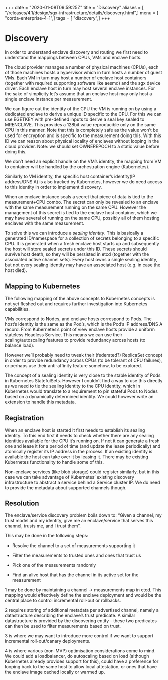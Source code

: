 +++
date = "2020-01-08T09:59:25Z"
title = "Discovery"
aliases = [ "/releases/4.1/design/sgx-infrastructure/details/discovery.html",]
menu = [ "corda-enterprise-4-1",]
tags = [ "discovery",]
+++


# Discovery

In order to understand enclave discovery and routing we first need to understand the mappings between CPUs, VMs and
            enclave hosts.

The cloud provider manages a number of physical machines (CPUs), each of those machines hosts a hypervisor which in
            turn hosts a number of guest VMs. Each VM in turn may host a number of enclave host containers (together with required
            supporting software like aesmd) and the sgx device driver. Each enclave host in turn may host several enclave instances.
            For the sake of simplicity let’s assume that an enclave host may only host a single enclave instance per measurement.

We can figure out the identity of the CPU the VM is running on by using a dedicated enclave to derive a unique ID
            specific to the CPU. For this we can use EGETKEY with pre-defined inputs to derive a seal key sealed to MRENCLAVE. This
            provides a 128bit value reproducible only on the same CPU in this manner. Note that this is completely safe as the
            value won’t be used for encryption and is specific to the measurement doing this. With this ID we can reason about
            physical locality of enclaves without looping in the cloud provider.
            Note: we should set OWNEREPOCH to a static value before doing this.

We don’t need an explicit handle on the VM’s identity, the mapping from VM to container will be handled by the
            orchestration engine (Kubernetes).

Similarly to VM identity, the specific host container’s identity(IP address/DNS A) is also tracked by Kubernetes,
            however we do need access to this identity in order to implement discovery.

When an enclave instance seals a secret that piece of data is tied to the measurement+CPU combo. The secret can only be
            revealed to an enclave with the same measurement running on the same CPU. However the management of this secret is
            tied to the enclave host container, which we may have several of running on the same CPU, possibly all of them hosting
            enclaves with the same measurement.

To solve this we can introduce a *sealing identity*. This is basically a generated ID/namespace for a collection of
            secrets belonging to a specific CPU. It is generated when a fresh enclave host starts up and subsequently the host will
            store sealed secrets under this ID. These secrets should survive host death, so they will be persisted in etcd (together
            with the associated active channel sets). Every host owns a single sealing identity, but not every sealing identity may
            have an associated host (e.g. in case the host died).


## Mapping to Kubernetes

The following mapping of the above concepts to Kubernetes concepts is not yet fleshed out and requires further
                investigation into Kubernetes capabilities.

VMs correspond to Nodes, and enclave hosts correspond to Pods. The host’s identity is the same as the Pod’s, which is
                the Pod’s IP address/DNS A record. From Kubernetes’s point of view enclave hosts provide a uniform stateless Headless
                Service. This means we can use their scaling/autoscaling features to  provide redundancy across hosts (to balance load).

However we’ll probably need to tweak their (federated?) ReplicaSet concept in order to provide redundancy across CPUs
                (to be tolerant of CPU failures), or perhaps use their anti-affinity feature somehow, to be explored.

The concept of a sealing identity is very close to the stable identity of Pods in Kubernetes StatefulSets. However I
                couldn’t find a way to use this directly as we need to tie the sealing identity to the CPU identity, which in Kubernetes
                would translate to a requirement to pin stateful Pods to Nodes based on a dynamically determined identity. We could
                however write an extension to handle this metadata.


## Registration

When an enclave host is started it first needs to establish its sealing identity. To this end first it needs to check
                whether there are any sealing identities available for the CPU it’s running on. If not it can generate a fresh one and
                lease it for a period of time (and update the lease periodically) and atomically register its IP address in the process.
                If an existing identity is available the host can take over it by leasing it. There may be existing Kubernetes
                functionality to handle some of this.

Non-enclave services (like blob storage) could register similarly, but in this case we can take advantage of Kubernetes’
                existing discovery infrastructure to abstract a service behind a Service cluster IP. We do need to provide the metadata
                about supported channels though.


## Resolution

The enclave/service discovery problem boils down to:
                “Given a channel, my trust model and my identity, give me an enclave/service that serves this channel, trusts me, and I
                trust them”.

This may be done in the following steps:


* Resolve the channel to a set of measurements supporting it


* Filter the measurements to trusted ones and ones that trust us


* Pick one of the measurements randomly


* Find an alive host that has the channel in its active set for the measurement


1 may be done by maintaining a channel -> measurements map in etcd. This mapping would effectively define the enclave
                deployment and would be the central place to control incremental roll-out or rollbacks.

2 requires storing of additional metadata per advertised channel, namely a datastructure describing the enclave’s trust
                predicate. A similar datastructure is provided by the discovering entity - these two predicates can then be used to
                filter measurements based on trust.

3 is where we may want to introduce more control if we want to support incremental roll-out/canary deployments.

4 is where various (non-MVP) optimisation considerations come to mind. We could add a loadbalancer, do autoscaling based
                on load (although Kubernetes already provides support for this), could have a preference for looping back to the same
                host to allow local attestation, or ones that have the enclave image cached locally or warmed up.


